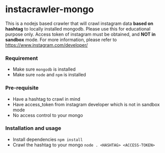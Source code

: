 # instacrawler-mongo

This is a nodejs based crawler that will crawl instagram data **based on hashtag** to locally installed mongodb. Please use this for educational purpose only. Access token of instagram must be obtained, and **NOT in sandbox** mode. For more information, please refer to https://www.instagram.com/developer/

### Requirement
- Make sure `mongodb` is installed
- Make sure `node` and `npm` is installed

### Pre-requisite
- Have a hashtag to crawl in mind
- Have access_token from instagram developer which is not in sandbox mode
- No access control to your mongo

### Installation and usage
- Install dependencies
`npm install`
- Crawl the hashtag to your mongo
`node . <HASHTAG> <ACCESS-TOKEN>`

